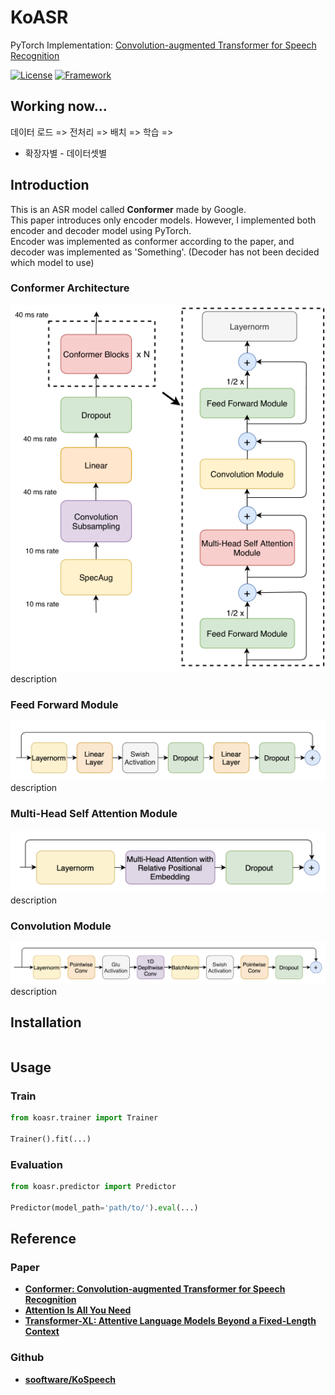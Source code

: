 # KoASR
PyTorch Implementation: [Convolution-augmented Transformer for Speech Recognition](https://arxiv.org/abs/2005.08100)

[![License](https://img.shields.io/badge/License-Apache%202.0-blue.svg)](https://opensource.org/licenses/Apache-2.0)
[![Framework](https://img.shields.io/badge/Framework-PyTorch-red.svg)](https://pytorch.org/)

## **Working now...**
데이터 로드 => 전처리 => 배치 => 학습 =>
- 확장자별    - 데이터셋별

## Introduction
This is an ASR model called **Conformer** made by Google. <br />
This paper introduces only encoder models. However, I implemented both encoder and decoder model using PyTorch.  
Encoder was implemented as conformer according to the paper, and decoder was implemented as 'Something'. 
(Decoder has not been decided which model to use)

### Conformer Architecture
![Conformer Encoder Architecture](docs/images/encoder_block.png) <br />
description

### Feed Forward Module
![Feed Forward Module](docs/images/feed_forward_module.png) <br />
description

### Multi-Head Self Attention Module
![Multi-Head Self Attention Module](docs/images/multi_head_self_attention_module.png) <br />
description

### Convolution Module
![Convolution Module](docs/images/convolution_module.png) <br />
description


## Installation
```shell

```


## Usage
### Train

```python
from koasr.trainer import Trainer

Trainer().fit(...)
```

### Evaluation

```python
from koasr.predictor import Predictor

Predictor(model_path='path/to/').eval(...)
```


## Reference
### Paper 
- **[Conformer: Convolution-augmented Transformer for Speech Recognition](https://arxiv.org/abs/2005.08100)**
- **[Attention Is All You Need](https://arxiv.org/abs/1706.03762)**
- **[Transformer-XL: Attentive Language Models Beyond a Fixed-Length Context](https://arxiv.org/abs/1901.02860)**

### Github
- **[sooftware/KoSpeech](https://github.com/sooftware/KoSpeech)**
